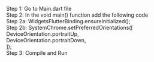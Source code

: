 Step 1: Go to Main.dart file <br />
Step 2: In the void main() function add the following code <br />
Step 2a: WidgetsFlutterBinding.ensureInitialized(); <br />
Step 2b: SystemChrome.setPreferredOrientations([ <br />
          DeviceOrientation.portraitUp, <br />
          DeviceOrientation.portraitDown, <br />
         ]); <br />
Step 3: Compile and Run <br />

